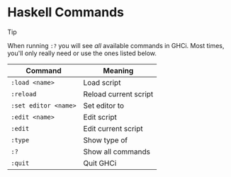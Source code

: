# Haskell Commands

> [!TIP]
> When running `:?` you will see *all* available commands in GHCi.
> Most times, you'll only really need or use the ones listed below.


| Command               | Meaning                |
| --------------------- | ---------------------- |
| `:load <name>`        | Load script <name>     |
| `:reload`             | Reload current script  |
| `:set editor <name>`  | Set editor to <name>   |
| `:edit <name>`        | Edit script <name>     |
| `:edit`               | Edit current script    |
| `:type` <expr>        | Show type of <expr>    |
| `:?`                  | Show all commands      |
| `:quit`               | Quit GHCi              |
